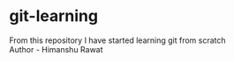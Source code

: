 # git-learning
From this repository I have started learning git from scratch
<br>
Author - Himanshu Rawat
